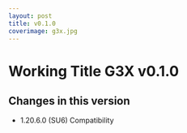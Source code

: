 ```yaml
---
layout: post
title: v0.1.0
coverimage: g3x.jpg
---
```

# Working Title G3X v0.1.0

## Changes in this version
* 1.20.6.0 (SU6) Compatibility
